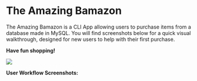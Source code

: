 # The Amazing Bamazon
The Amazing Bamazon is a CLI App allowing users to purchase items from a database made in MySQL. You will find screenshots below for a quick visual walkthrough, designed for new users to help with their first purchase.

**Have fun shopping!**

![](https://media.giphy.com/media/hnl83xVQxpqJG/giphy.gif)

**User Workflow Screenshots:**
